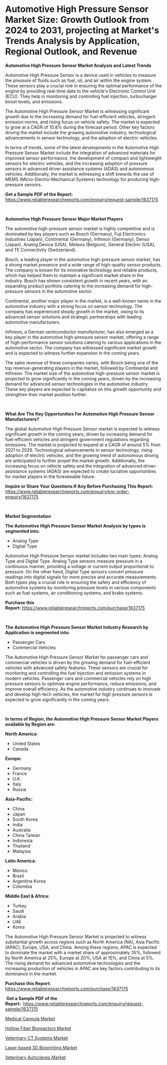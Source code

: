 <p><h1>Automotive High Pressure Sensor Market Size: Growth Outlook from 2024 to 2031, projecting at Market's Trends Analysis by Application, Regional Outlook, and Revenue</h1></p><p><strong>Automotive High Pressure Sensor Market Analysis and Latest Trends</strong></p>
<p><p>Automotive High Pressure Sensor is a device used in vehicles to measure the pressure of fluids such as fuel, oil, and air within the engine system. These sensors play a crucial role in ensuring the optimal performance of the engine by providing real-time data to the vehicle's Electronic Control Unit (ECU). They help in monitoring and controlling fuel injection, turbocharger boost levels, and emissions.</p><p>The Automotive High Pressure Sensor Market is witnessing significant growth due to the increasing demand for fuel-efficient vehicles, stringent emission norms, and rising focus on vehicle safety. The market is expected to grow at a CAGR of 10.8% during the forecast period. Other key factors driving the market include the growing automotive industry, technological advancements in sensor technology, and the adoption of electric vehicles.</p><p>In terms of trends, some of the latest developments in the Automotive High Pressure Sensor Market include the integration of advanced materials for improved sensor performance, the development of compact and lightweight sensors for electric vehicles, and the increasing adoption of pressure sensors in advanced driver assistance systems (ADAS) and autonomous vehicles. Additionally, the market is witnessing a shift towards the use of MEMS (Micro-Electro-Mechanical Systems) technology for producing high-pressure sensors.</p></p>
<p><strong>Get a Sample PDF of the Report:&nbsp;</strong> <a href="https://www.reliableresearchreports.com/enquiry/request-sample/1637175">https://www.reliableresearchreports.com/enquiry/request-sample/1637175</a></p>
<p>&nbsp;</p>
<p><strong>Automotive High Pressure Sensor Major Market Players</strong></p>
<p><p>The automotive high-pressure sensor market is highly competitive and is dominated by key players such as Bosch (Germany), Fuji Electronics Industries (Japan), Continental (Germany), Infineon (Germany), Denso (Japan), Analog Device (USA), Melexis (Belgium), General Electric (USA), and TE Connectivity (Switzerland).</p><p>Bosch, a leading player in the automotive high-pressure sensor market, has a strong market presence and a wide range of high-quality sensor products. The company is known for its innovative technology and reliable products, which has helped them to maintain a significant market share in the industry. Bosch has shown consistent growth in recent years, with an expanding product portfolio catering to the increasing demand for high-pressure sensors in the automotive sector.</p><p>Continental, another major player in the market, is a well-known name in the automotive industry with a strong focus on sensor technology. The company has experienced steady growth in the market, owing to its advanced sensor solutions and strategic partnerships with leading automotive manufacturers.</p><p>Infineon, a German semiconductor manufacturer, has also emerged as a key player in the automotive high-pressure sensor market, offering a range of high-performance sensor solutions catering to various applications in the automotive sector. The company has witnessed significant market growth and is expected to witness further expansion in the coming years.</p><p>The sales revenue of these companies varies, with Bosch being one of the top revenue-generating players in the market, followed by Continental and Infineon. The market size of the automotive high-pressure sensor market is projected to grow significantly in the coming years, driven by the increasing demand for advanced sensor technologies in the automotive industry. These key players are expected to capitalize on this growth opportunity and strengthen their market position further.</p></p>
<p>&nbsp;</p>
<p><strong>What Are The Key Opportunities For Automotive High Pressure Sensor Manufacturers?</strong></p>
<p><p>The global Automotive High Pressure Sensor market is expected to witness significant growth in the coming years, driven by increasing demand for fuel-efficient vehicles and stringent government regulations regarding emissions. The market is projected to expand at a CAGR of around 5% from 2021 to 2026. Technological advancements in sensor technology, rising adoption of electric vehicles, and the growing trend of autonomous driving are anticipated to further propel the market growth. Additionally, the increasing focus on vehicle safety and the integration of advanced driver-assistance systems (ADAS) are expected to create lucrative opportunities for market players in the foreseeable future.</p></p>
<p><strong>Inquire or Share Your Questions If Any Before Purchasing This Report:</strong> <a href="https://www.reliableresearchreports.com/enquiry/pre-order-enquiry/1637175">https://www.reliableresearchreports.com/enquiry/pre-order-enquiry/1637175</a></p>
<p>&nbsp;</p>
<p><strong>Market Segmentation</strong></p>
<p><strong>The Automotive High Pressure Sensor Market Analysis by types is segmented into:</strong></p>
<p><ul><li>Analog Type</li><li>Digital Type</li></ul></p>
<p><p>Automotive High Pressure Sensor market includes two main types: Analog Type and Digital Type. Analog Type sensors measure pressure in a continuous manner, providing a voltage or current output proportional to pressure. On the other hand, Digital Type sensors convert pressure readings into digital signals for more precise and accurate measurements. Both types play a crucial role in ensuring the safety and efficiency of automotive systems by monitoring pressure levels in various components such as fuel systems, air conditioning systems, and brake systems.</p></p>
<p><strong>Purchase this Report:&nbsp;</strong><a href="https://www.reliableresearchreports.com/purchase/1637175">https://www.reliableresearchreports.com/purchase/1637175</a></p>
<p>&nbsp;</p>
<p><strong>The Automotive High Pressure Sensor Market Industry Research by Application is segmented into:</strong></p>
<p><ul><li>Passenger Cars</li><li>Commercial Vehicles</li></ul></p>
<p><p>The Automotive High Pressure Sensor Market for passenger cars and commercial vehicles is driven by the growing demand for fuel-efficient vehicles with advanced safety features. These sensors are crucial for monitoring and controlling the fuel injection and emission systems in modern vehicles. Passenger cars and commercial vehicles rely on high pressure sensors to optimize engine performance, reduce emissions, and improve overall efficiency. As the automotive industry continues to innovate and develop high-tech vehicles, the market for high pressure sensors is expected to grow significantly in the coming years.</p></p>
<p>&nbsp;</p>
<p><strong>In terms of Region, the Automotive High Pressure Sensor Market Players available by Region are:</strong></p>
<p>
    <p> <strong> North America: </strong>
        <ul>
            <li>United States</li>
            <li>Canada</li>
        </ul>
        </p> 
    <p> <strong> Europe: </strong>
        <ul>
            <li>Germany</li>
            <li>France</li>
            <li>U.K.</li>
            <li>Italy</li>
            <li>Russia</li>
        </ul>
        </p> 
    <p> <strong> Asia-Pacific: </strong>
        <ul>
            <li>China</li>
            <li>Japan</li>
            <li>South Korea</li>
            <li>India</li>
            <li>Australia</li>
            <li>China Taiwan</li>
            <li>Indonesia</li>
            <li>Thailand</li>
            <li>Malaysia</li>
        </ul>
        </p> 
    <p> <strong> Latin America: </strong>
        <ul>
            <li>Mexico</li>
            <li>Brazil</li>
            <li>Argentina Korea</li>
            <li>Colombia</li>
        </ul>
        </p> 
    <p> <strong> Middle East & Africa: </strong>
        <ul>
            <li>Turkey</li>
            <li>Saudi</li>
            <li>Arabia</li>
            <li>UAE</li>
            <li>Korea</li>
        </ul>
    </p>
    </p>
<p><p>The Automotive High Pressure Sensor Market is projected to witness substantial growth across regions such as North America (NA), Asia Pacific (APAC), Europe, USA, and China. Among these regions, APAC is expected to dominate the market with a market share of approximately 35%, followed by North America at 25%, Europe at 20%, USA at 15%, and China at 5%. The rising demand for advanced automotive technologies and the increasing production of vehicles in APAC are key factors contributing to its dominance in the market.</p></p>
<p><strong>Purchase this Report: </strong><a href="https://www.reliableresearchreports.com/purchase/1637175">https://www.reliableresearchreports.com/purchase/1637175</a></p>
<p>&nbsp;<strong>Get a Sample PDF of the Report:&nbsp;&nbsp;</strong><a href="https://www.reliableresearchreports.com/enquiry/request-sample/1637175">https://www.reliableresearchreports.com/enquiry/request-sample/1637175</a></p>
<p><strong></strong></p>
<p><p><a href="https://medium.com/p/3272e97fce8b/edit">Medical Cannula Market</a></p><p><a href="https://medium.com/p/6e6a5f09114c/edit">Hollow Fiber Bioreactors Market</a></p><p><a href="https://medium.com/p/f1caa41228ad/edit">Veterinary CT Systems Market</a></p><p><a href="https://github.com/Whitneyboyettebo9kiw7yr13/Market-Research-Report-List-1/blob/main/laser-based-3d-bioprinting-market.md">Laser-based 3D Bioprinting Market</a></p><p><a href="https://medium.com/p/ff3f9c1d6796/edit">Veterinary Autoclaves Market</a></p></p>